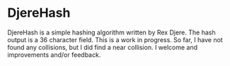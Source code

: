 DjereHash
=========

DjereHash is a simple hashing algorithm written by Rex Djere. The hash output is a 36 character field. This is a work in progress. So far, I have not found any collisions, but I did find a near collision. I welcome and improvements and/or feedback.
